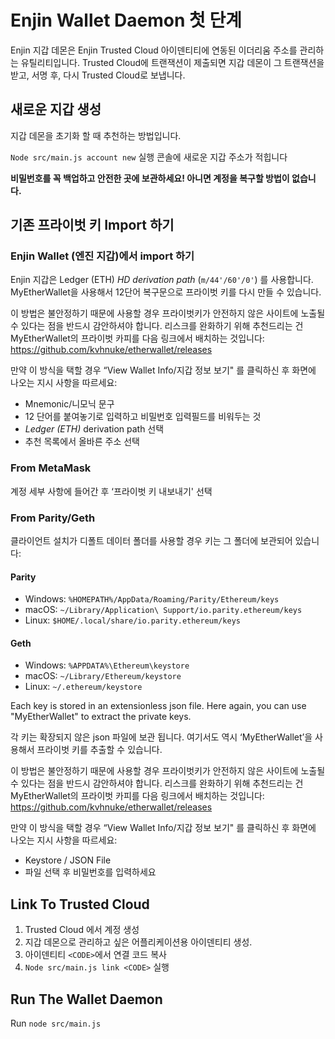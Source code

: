 # Enjin Wallet Daemon 첫 단계

Enjin 지갑 데몬은 Enjin Trusted Cloud 아이덴티티에 연동된 이더리움 주소를 관리하는 유틸리티입니다. Trusted Cloud에 트랜잭션이 제출되면 지갑 데몬이 그 트랜잭션을 받고, 서명 후, 다시 Trusted Cloud로 보냅니다.

## 새로운 지갑 생성

지갑 데몬을 초기화 할 때 추천하는 방법입니다.

`Node src/main.js account new` 실행
콘솔에 새로운 지갑 주소가 적힙니다

**비밀번호를 꼭 백업하고 안전한 곳에 보관하세요! 아니면 계정을 복구할 방법이 없습니다.**

## 기존 프라이벗 키 Import 하기 

### Enjin Wallet (엔진 지갑)에서 import 하기

Enjin 지갑은 Ledger (ETH) _HD derivation path_ (`m/44'/60'/0'`) 를 사용합니다. MyEtherWallet을 사용해서 12단어 복구문으로 프라이벗 키를 다시 만들 수 있습니다. 

이 방법은 불안정하기 때문에 사용할 경우 프라이벗키가 안전하지 않은 사이트에 노출될 수 있다는 점을 반드시 감안하셔야 합니다. 리스크를 완화하기 위해 추천드리는 건 MyEtherWallet의 프라이벗 카피를 다음 링크에서 배치하는 것입니다: <https://github.com/kvhnuke/etherwallet/releases>

만약 이 방식을 택할 경우 “View Wallet Info/지갑 정보 보기" 를 클릭하신 후 화면에 나오는 지시 사항을 따르세요:

* Mnemonic/니모닉 문구
* 12 단어를 붙여놓기로 입력하고 비밀번호 입력필드를 비워두는 것
* _Ledger (ETH)_ derivation path 선택
* 추천 목록에서 올바른 주소 선택

### From MetaMask

계정 세부 사항에 들어간 후 ‘프라이벗 키 내보내기' 선택

### From Parity/Geth

클라이언트 설치가 디폴트 데이터 폴더를 사용할 경우 키는 그 폴더에 보관되어 있습니다:

#### Parity

* Windows: `%HOMEPATH%/AppData/Roaming/Parity/Ethereum/keys`
* macOS: `~/Library/Application\ Support/io.parity.ethereum/keys`
* Linux: `$HOME/.local/share/io.parity.ethereum/keys`

#### Geth

* Windows: `%APPDATA%\Ethereum\keystore`
* macOS: `~/Library/Ethereum/keystore`
* Linux: `~/.ethereum/keystore`

Each key is stored in an extensionless json file. Here again, you can use "MyEtherWallet" to extract the private keys.

각 키는 확장되지 않은 json 파일에 보관 됩니다. 여기서도 역시 ‘MyEtherWallet’을 사용해서 프라이벗 키를 추출할 수 있습니다. 

이 방법은 불안정하기 때문에 사용할 경우 프라이벗키가 안전하지 않은 사이트에 노출될 수 있다는 점을 반드시 감안하셔야 합니다. 리스크를 완화하기 위해 추천드리는 건 MyEtherWallet의 프라이벗 카피를 다음 링크에서 배치하는 것입니다: <https://github.com/kvhnuke/etherwallet/releases>

만약 이 방식을 택할 경우 “View Wallet Info/지갑 정보 보기" 를 클릭하신 후 화면에 나오는 지시 사항을 따르세요:

* Keystore / JSON File
* 파일 선택 후 비밀번호를 입력하세요 

## Link To Trusted Cloud

1.	Trusted Cloud 에서 계정 생성 
2.	지갑 데몬으로 관리하고 싶은 어플리케이션용 아이덴티티 생성.
3.	아이덴티티 `<CODE>`에서 연결 코드 복사 
4.	`Node src/main.js link <CODE>` 실행

## Run The Wallet Daemon
Run `node src/main.js`
